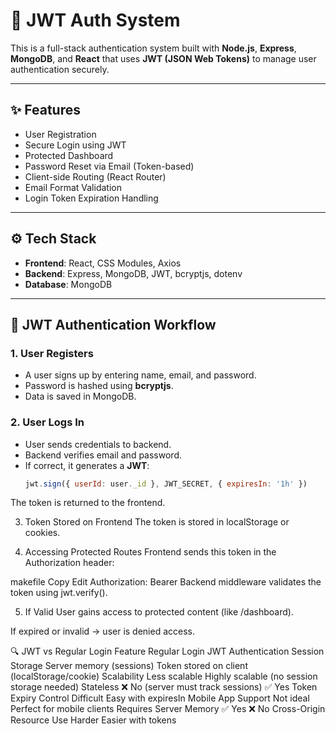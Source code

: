 # 🔐 JWT Auth System

This is a full-stack authentication system built with **Node.js**, **Express**, **MongoDB**, and **React** that uses **JWT (JSON Web Tokens)** to manage user authentication securely.

---

## ✨ Features

- User Registration
- Secure Login using JWT
- Protected Dashboard
- Password Reset via Email (Token-based)
- Client-side Routing (React Router)
- Email Format Validation
- Login Token Expiration Handling

---

## ⚙️ Tech Stack

- **Frontend**: React, CSS Modules, Axios
- **Backend**: Express, MongoDB, JWT, bcryptjs, dotenv
- **Database**: MongoDB

---

## 🔁 JWT Authentication Workflow

### 1. **User Registers**
- A user signs up by entering name, email, and password.
- Password is hashed using **bcryptjs**.
- Data is saved in MongoDB.

### 2. **User Logs In**
- User sends credentials to backend.
- Backend verifies email and password.
- If correct, it generates a **JWT**:
  ```js
  jwt.sign({ userId: user._id }, JWT_SECRET, { expiresIn: '1h' })
The token is returned to the frontend.

3. Token Stored on Frontend
The token is stored in localStorage or cookies.

4. Accessing Protected Routes
Frontend sends this token in the Authorization header:

makefile
Copy
Edit
Authorization: Bearer <token>
Backend middleware validates the token using jwt.verify().

5. If Valid
User gains access to protected content (like /dashboard).

If expired or invalid → user is denied access.

🔍 JWT vs Regular Login
Feature	Regular Login	JWT Authentication
Session Storage	Server memory (sessions)	Token stored on client (localStorage/cookie)
Scalability	Less scalable	Highly scalable (no session storage needed)
Stateless	❌ No (server must track sessions)	✅ Yes
Token Expiry Control	Difficult	Easy with expiresIn
Mobile App Support	Not ideal	Perfect for mobile clients
Requires Server Memory	✅ Yes	❌ No
Cross-Origin Resource Use	Harder	Easier with tokens

